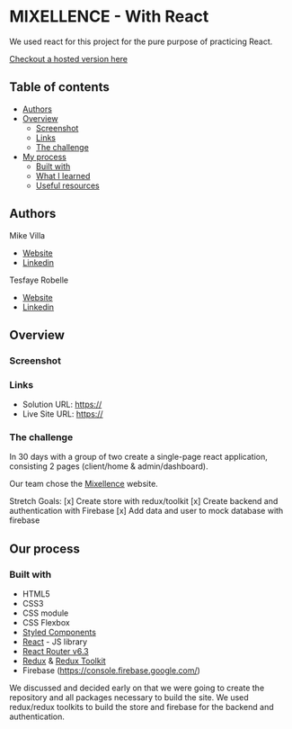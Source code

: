 # MIXELLENCE - With React

We used react for this project for the pure purpose of practicing React.

[Checkout a hosted version here](https://github.io/mixellence/)

## Table of contents

- [Authors](#authors)
- [Overview](#overview)
  - [Screenshot](#screenshot)
  - [Links](#links)
  - [The challenge](#the-challenge)
- [My process](#my-process)
  - [Built with](#built-with)
  - [What I learned](#what-we-learned)
  - [Useful resources](#useful-resources)

## Authors

Mike Villa
- [Website](https://)
- [Linkedin](https://www.linkedin.com/in/)

Tesfaye Robelle
- [Website](https://github.com/tdebella)
- [Linkedin](https://www.linkedin.com/in/tesfaye-robelle-4a2b7921a/)

## Overview

### Screenshot

### Links

- Solution URL: [https://](https://github.com/)
- Live Site URL: [https://](https:///)

### The challenge

In 30 days with a group of two create a single-page react application, consisting 2 pages (client/home & admin/dashboard).

Our team chose the [Mixellence](https:/) website.

Stretch Goals:
[x] Create store with redux/toolkit
[x] Create backend and authentication with Firebase
[x] Add data and user to mock database with firebase

## Our process

### Built with

- HTML5 
- CSS3
- CSS module
- CSS Flexbox
- [Styled Components](https://styled-components.com/)
- [React](https://reactjs.org/) - JS library
- [React Router v6.3](https://reactrouter.com/)
- [Redux](https://redux.js.org/) & [Redux Toolkit](https://redux-toolkit.js.org/)
- Firebase (https://console.firebase.google.com/)

We discussed and decided early on that we were going to create the repository and all packages necessary to build the site. We used redux/redux toolkits to build the store and firebase for the backend and authentication.
